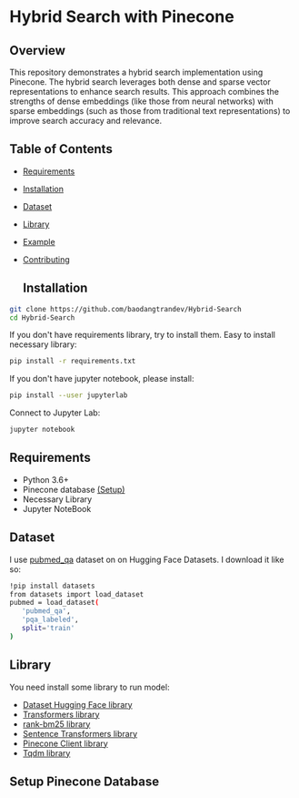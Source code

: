 # Hybrid Search with Pinecone
## Overview
This repository demonstrates a hybrid search implementation using Pinecone. The hybrid search leverages both dense and sparse vector representations to enhance search results. This approach combines the strengths of dense embeddings (like those from neural networks) with sparse embeddings (such as those from traditional text representations) to improve search accuracy and relevance.
## Table of Contents
- [Requirements](#Requirements)
- [Installation](#Installation)
- [Dataset](#Dataset)
- [Library](#Library)
- [Example](#Example)
- [Contributing](#Contributing)

  ## Installation
```bash
git clone https://github.com/baodangtrandev/Hybrid-Search
cd Hybrid-Search
```
If you don't have requirements library, try to install them. Easy to install necessary library:
```bash
pip install -r requirements.txt
```
If you don't have jupyter notebook, please install:
```bash
pip install --user jupyterlab
```
Connect to Jupyter Lab:
```bash
jupyter notebook
```

## Requirements
- Python 3.6+
- Pinecone database [(Setup)](#Setup-Pinecone-Database)
- Necessary Library
- Jupyter NoteBook

## Dataset
I use [pubmed_qa](https://huggingface.co/datasets/qiaojin/PubMedQA) dataset on on Hugging Face Datasets. I download it like so:
```bash
!pip install datasets
from datasets import load_dataset
pubmed = load_dataset(
   'pubmed_qa',
   'pqa_labeled',
   split='train'
)
```
## Library
You need install some library to run model:
 - [Dataset Hugging Face library](https://github.com/huggingface/datasets)
 - [Transformers library](https://github.com/huggingface/transformers)
 - [rank-bm25 library](https://github.com/dorianbrown/rank_bm25)
 - [Sentence Transformers library](https://github.com/UKPLab/sentence-transformers)
 - [Pinecone Client library](https://github.com/pinecone-io/pinecone-python-client)
 - [Tqdm library](https://github.com/tqdm/tqdm)

## Setup Pinecone Database


